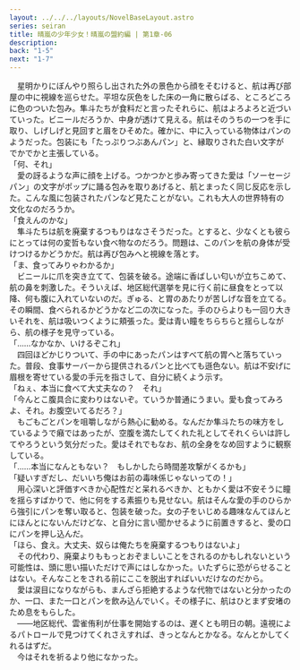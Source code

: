 ```yaml
---
layout: ../../../layouts/NovelBaseLayout.astro
series: seiran
title: 晴嵐の少年少女！晴嵐の盟約編 | 第1章-06
description: 
back: "1-5"
next: "1-7"
---
```


　星明かりにぼんやり照らし出された外の景色から顔をそむけると、航は再び部屋の中に視線を巡らせた。平坦な灰色をした床の一角に散らばる、ところどころに色のついた包み。隼斗たちが食料だと言ったそれらに、航はよろよろと近づいていった。ビニールだろうか、中身が透けて見える。航はそのうちの一つを手に取り、しげしげと見回すと眉をひそめた。確かに、中に入っている物体はパンのようだった。包装にも「たっぷりつぶあんパン」と、縁取りされた白い文字がでかでかと主張している。
<br>
「何、それ」
<br>
　愛の訝るような声に顔を上げる。つかつかと歩み寄ってきた愛は「ソーセージパン」の文字がポップに踊る包みを取りあげると、航とまったく同じ反応を示した。こんな風に包装されたパンなど見たことがない。これも大人の世界特有の文化なのだろうか。
<br>
「食えんのかな」
<br>
　隼斗たちは航を廃棄するつもりはなさそうだった。とすると、少なくとも彼らにとっては何の変哲もない食べ物なのだろう。問題は、このパンを航の身体が受けつけるかどうかだ。航は再び包みへと視線を落とす。
<br>
「ま、食ってみりゃわかるか」
<br>
　ビニールに爪を突き立てて、包装を破る。途端に香ばしい匂いが立ちこめて、航の鼻を刺激した。そういえば、地区総代選挙を見に行く前に昼食をとって以降、何も腹に入れていないのだ。ぎゅる、と胃のあたりが苦しげな音を立てる。その瞬間、食べられるかどうかなど二の次になった。手のひらよりも一回り大きいそれを、航は吸いつくように頬張った。愛は青い瞳をちらちらと揺らしながら、航の様子を見守っている。
<br>
「……なかなか、いけるぞこれ」
<br>
　四回ほどかじりついて、手の中にあったパンはすべて航の胃へと落ちていった。普段、食事サーバーから提供されるパンと比べても遜色ない。航は不安げに眉根を寄せている愛の手元を指さして、自分に続くよう示す。
<br>
「ねぇ、本当に食べて大丈夫なの？　それ」
<br>
「今んとこ腹具合に変わりはないぞ。ていうか普通にうまい。愛も食ってみろよ、それ。お腹空いてるだろ？」
<br>
　もごもごとパンを咀嚼しながら熱心に勧める。なんだか隼斗たちの味方をしているようで癪ではあったが、空腹を満たしてくれた礼としてそれくらいは許してやろうという気分だった。愛はそれでもなお、航の全身をなめ回すように観察している。
<br>
「……本当になんともない？　もしかしたら時間差攻撃がくるかも」
<br>
「疑いすぎだし、だいいち俺はお前の毒味係じゃないっての！」
<br>
　用心深いと評価すべきか心配性だと呆れるべきか、ともかく愛は不安そうに瞳を揺らすばかりで、他に何をする素振りも見せない。航はそんな愛の手のひらから強引にパンを奪い取ると、包装を破った。女の子をいじめる趣味なんてほんとにほんとにないんだけどな、と自分に言い聞かせるように前置きすると、愛の口にパンを押し込んだ。
<br>
「ほら、食え。大丈夫、奴らは俺たちを廃棄するつもりはないよ」
<br>
　その代わり、廃棄よりももっとおぞましいことをされるのかもしれないという可能性は、頭に思い描いただけで声にはしなかった。いたずらに恐がらせることはない。そんなことをされる前にここを脱出すればいいだけなのだから。
<br>
　愛は涙目になりながらも、まんざら拒絶するような代物ではないと分かったのか、一口、また一口とパンを飲み込んでいく。その様子に、航はひとまず安堵のため息をもらした。
<br>
　――地区総代、雲雀侑利が仕事を開始するのは、遅くとも明日の朝。遠視によるパトロールで見つけてくれさえすれば、きっとなんとかなる。なんとかしてくれるはずだ。
<br>
　今はそれを祈るより他になかった。